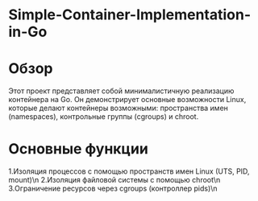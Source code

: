 # Simple-Container-Implementation-in-Go
# Обзор
Этот проект представляет собой минималистичную реализацию контейнера на Go. Он демонстрирует основные возможности Linux, которые делают контейнеры возможными: пространства имен (namespaces), контрольные группы (cgroups) и chroot.
# Основные функции
1.Изоляция процессов с помощью пространств имен Linux (UTS, PID, mount)\n
2.Изоляция файловой системы с помощью chroot\n
3.Ограничение ресурсов через cgroups (контроллер pids)\n
